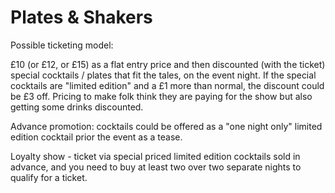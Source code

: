 # Plates & Shakers

Possible ticketing model:

£10 (or £12, or £15) as a flat entry price and then discounted (with the ticket) special cocktails / plates that fit the tales, on the event night. If the special cocktails are "limited edition" and a £1 more than normal, the discount could be £3 off. Pricing to make folk think they are paying for the show but also getting some drinks discounted.

Advance promotion: cocktails could be offered as a "one night only" limited edition cocktail prior the event as a tease.

Loyalty show - ticket via special priced limited edition cocktails sold in advance, and you need to buy at least two over two separate nights to qualify for a ticket.
